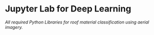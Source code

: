 # Jupyter Lab for Deep Learning 

_All required Python Libraries for roof material classification using aerial imagery._
